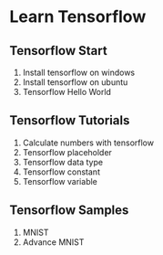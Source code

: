 # Learn Tensorflow

## Tensorflow Start

001. Install tensorflow on windows
2. Install tensorflow on ubuntu
3. Tensorflow Hello World

## Tensorflow Tutorials

1. Calculate numbers with tensorflow
2. Tensorflow placeholder
3. Tensorflow data type
4. Tensorflow constant
5. Tensorflow variable

## Tensorflow Samples

1. MNIST
2. Advance MNIST
